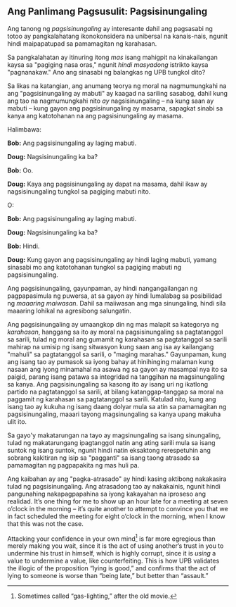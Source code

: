 ## Ang Panlimang Pagsusulit: Pagsisinungaling

Ang tanong ng *pagsisinungaling* ay interesante dahil ang pagsasabi ng totoo ay pangkalahatang ikonokonsidera na unibersal na kanais-nais, ngunit hindi maipapatupad sa pamamagitan ng karahasan.

Sa pangkalahatan ay itinuring itong *mas* isang mahigpit na kinakailangan kaysa sa "pagiging nasa oras," ngunit *hindi masyadong* istrikto kaysa "pagnanakaw." Ano ang sinasabi ng balangkas ng UPB tungkol dito?

Sa likas na katangian, ang anumang teorya ng moral na nagmumungkahi na ang "pagsisinungaling ay mabuti" ay kaagad na sariling sasabog, dahil kung ang tao na nagmumungkahi nito *ay* nagsisinungaling – na kung saan ay mabuti – kung gayon ang pagsisinungaling ay masama, sapagkat sinabi sa kanya ang katotohanan na ang pagsisinungaling ay masama.

Halimbawa:

**Bob:** Ang pagsisinungaling ay laging mabuti.

**Doug:** Nagsisinungaling ka ba?

**Bob:** Oo.

**Doug:** Kaya ang pagsisinungaling ay dapat na masama, dahil ikaw ay nagsisinungaling tungkol sa pagiging mabuti nito.

O:

**Bob:** Ang pagsisinungaling ay laging mabuti.

**Doug:** Nagsisinungaling ka ba?

**Bob:** Hindi.

**Doug:** Kung gayon ang pagsisinungaling ay hindi laging mabuti, yamang sinasabi mo ang katotohanan tungkol sa pagiging mabuti ng pagsisinungaling.

Ang pagsisinungaling, gayunpaman, ay hindi nangangailangan ng pagpapasimula ng puwersa, at sa gayon ay hindi lumalabag sa posibilidad ng *maaaring maiwasan*. Dahil sa maiiwasan ang mga sinungaling, hindi sila maaaring lohikal na agresibong salungatin.

Ang pagsisinungaling ay umaangkop din ng mas malapit sa kategorya ng *karahasan*, hanggang sa ito ay moral na pagsisinungaling sa pagtatanggol sa sarili, tulad ng moral ang gumamit ng karahasan sa pagtatanggol sa sarili mahirap na umisip ng isang sitwasyon kung saan ang isa ay kailangang "mahuli" sa pagtatanggol sa sarili, o "maging marahas." Gayunpaman, kung ang isang tao ay pumasok sa iyong bahay at hinihinging malaman kung nasaan ang iyong minamahal na asawa ng sa gayon ay masampal nya ito sa paigid, parang isang patawa sa integridad na tanggihan na magsinungaling sa kanya. Ang pagsisinungaling sa kasong ito ay isang uri ng ikatlong partido na pagtatanggol sa sarili, at bilang katanggap-tanggap sa moral na paggamit ng karahasan sa pagtatanggol sa sarili. Katulad nito, kung ang isang tao ay kukuha ng isang daang dolyar mula sa atin sa pamamagitan ng pagsisinungaling, maaari tayong magsinungaling sa kanya upang makuha ulit ito.

Sa gayo'y makatarungan na tayo ay magsinungaling sa isang sinungaling, tulad ng makatarungang ipagtanggol natin ang ating sarili mula sa isang suntok ng isang suntok, ngunit hindi natin eksaktong rerespetuhin ang sobrang kakitiran ng isip sa "pagganti" sa isang taong atrasado sa pamamagitan ng pagpapakita ng mas huli pa.

Ang kaibahan ay ang "pagka-atrasado" ay hindi kasing aktibong nakakasira tulad ng pagsisinungaling. Ang atrasadong tao ay nakakainis, ngunit hindi pangunahing nakapagpapahina sa iyong kakayahan na iproseso ang realidad. It’s one thing for me to show up an hour late for a meeting at seven o’clock in the morning – it’s quite another to attempt to convince you that we in fact scheduled the meeting for eight o’clock in the morning, when I know that this was not the case.

Attacking your confidence in your own mind[^5] is far more egregious than merely making you wait, since it is the act of using another’s trust in you to undermine his trust in himself, which is highly corrupt, since it is *using* a value to undermine a value, like counterfeiting. This is how UPB validates the illogic of the proposition “lying is good,” and confirms that the act of lying to someone is worse than “being late,” but better than “assault.”

[^5]: Sometimes called “gas-lighting,” after the old movie.